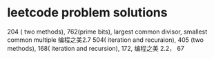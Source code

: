# leetcode problem solutions
204 ( two methods), 762(prime bits), largest common divisor, smallest common multiple
编程之美2.7 504( iteration and recuraion), 405 (two methods), 168( iteration and recursion), 172, 编程之美 2.2， 67
